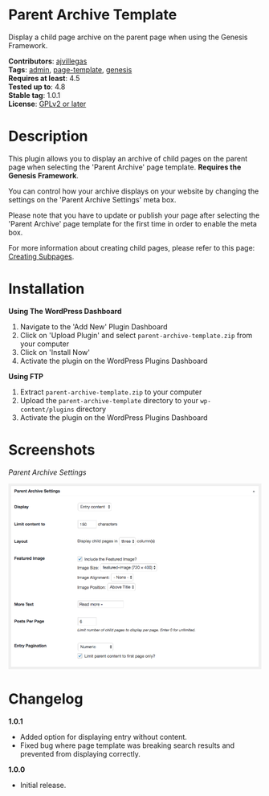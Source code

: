 # Parent Archive Template

Display a child page archive on the parent page when using the Genesis Framework.

**Contributors**: [ajvillegas](http://profiles.wordpress.org/ajvillegas)  
**Tags**: [admin](http://wordpress.org/plugins/tags/admin), [page-template](http://wordpress.org/plugins/tags/page-template), [genesis](http://wordpress.org/plugins/tags/genesis)  
**Requires at least**: 4.5  
**Tested up to**: 4.8  
**Stable tag**: 1.0.1  
**License**: [GPLv2 or later](http://www.gnu.org/licenses/gpl-2.0.html)

# Description

This plugin allows you to display an archive of child pages on the parent page when selecting the 'Parent Archive' page template. **Requires the Genesis Framework**.

You can control how your archive displays on your website by changing the settings on the 'Parent Archive Settings' meta box.

Please note that you have to update or publish your page after selecting the 'Parent Archive' page template for the first time in order to enable the meta box.

For more information about creating child pages, please refer to this page: [Creating Subpages](https://codex.wordpress.org/Pages#To_create_a_subpage).

# Installation

**Using The WordPress Dashboard**

1. Navigate to the 'Add New' Plugin Dashboard
2. Click on 'Upload Plugin' and select `parent-archive-template.zip` from your computer
3. Click on 'Install Now'
4. Activate the plugin on the WordPress Plugins Dashboard

**Using FTP**

1. Extract `parent-archive-template.zip` to your computer
2. Upload the `parent-archive-template` directory to your `wp-content/plugins` directory
3. Activate the plugin on the WordPress Plugins Dashboard

# Screenshots

*Parent Archive Settings*

![Parent Archive Settings](wp-assets/screenshot-1.png?raw=true)

# Changelog

**1.0.1**
* Added option for displaying entry without content.
* Fixed bug where page template was breaking search results and prevented from displaying correctly.

**1.0.0**
* Initial release.
